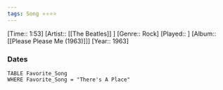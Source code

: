 ```yaml
---
tags: Song ⭐⭐⭐⭐ 
---
```

[Time:: 1:53]
[Artist:: [[The Beatles]] ]
[Genre:: Rock]
[Played:: ]
[Album:: [[Please Please Me (1963)]]]
[Year:: 1963]
### Dates
````dataview
TABLE Favorite_Song
WHERE Favorite_Song = "There's A Place"
````